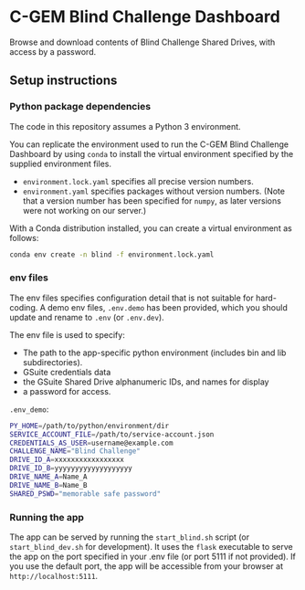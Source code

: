 # C-GEM Blind Challenge Dashboard

Browse and download contents of Blind Challenge Shared Drives, with access by a 
password.


## Setup instructions

### Python package dependencies

The code in this repository assumes a Python 3 environment. 

You can replicate the environment used to run the C-GEM Blind Challenge 
Dashboard by using `conda` to install the virtual environment specified by 
the supplied environment files.

- `environment.lock.yaml` specifies all precise version numbers.
- `environment.yaml` specifies packages without version numbers. (Note that 
 a version number has been specified for `numpy`, as later versions were not 
 working on our server.)

With a Conda distribution installed, you can create a virtual environment as
follows:

```bash
conda env create -n blind -f environment.lock.yaml
```

### env files

The env files specifies configuration detail that is not suitable for hard-coding. 
A demo env files, `.env.demo` has been provided, which you should update and 
rename to `.env` (or `.env.dev`). 

The env file is used to specify:
- The path to the app-specific python environment (includes bin and lib subdirectories).
- GSuite credentials data
- the GSuite Shared Drive alphanumeric IDs, and names for display
- a password for access.

`.env_demo`:
```bash
PY_HOME=/path/to/python/environment/dir
SERVICE_ACCOUNT_FILE=/path/to/service-account.json
CREDENTIALS_AS_USER=username@example.com
CHALLENGE_NAME="Blind Challenge"
DRIVE_ID_A=xxxxxxxxxxxxxxxxx
DRIVE_ID_B=yyyyyyyyyyyyyyyyyyy
DRIVE_NAME_A=Name_A
DRIVE_NAME_B=Name_B
SHARED_PSWD="memorable safe password"
```


### Running the app

The app can be served by running the `start_blind.sh` script 
(or `start_blind_dev.sh` for development). It uses the `flask` executable to 
serve the app on the port specified in your .env file (or port 5111 if not 
provided). If you use the default port, the app will be accessible from your 
browser at `http://localhost:5111`.
